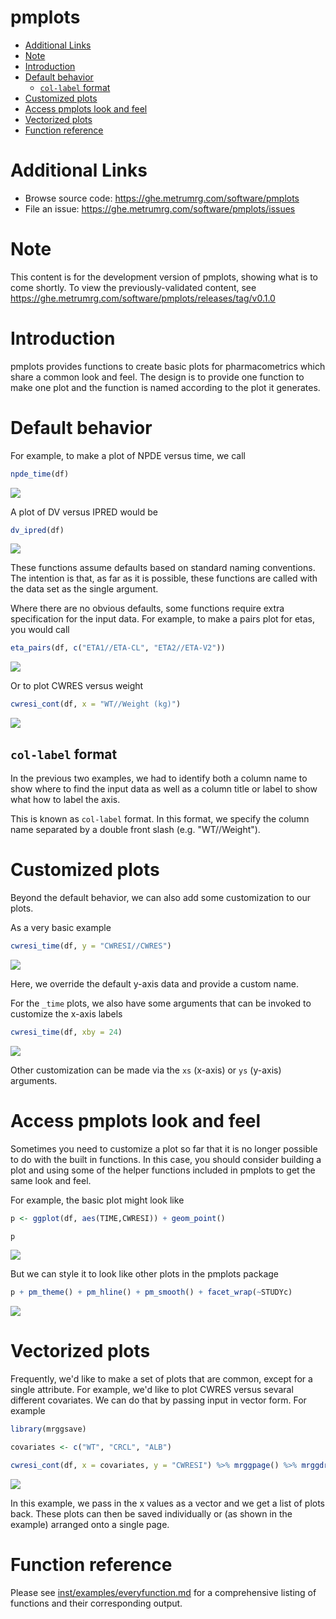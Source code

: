 pmplots
================

-   [Additional Links](#additional-links)
-   [Note](#note)
-   [Introduction](#introduction)
-   [Default behavior](#default-behavior)
    -   [`col-label` format](#col-label-format)
-   [Customized plots](#customized-plots)
-   [Access pmplots look and feel](#access-pmplots-look-and-feel)
-   [Vectorized plots](#vectorized-plots)
-   [Function reference](#function-reference)

Additional Links
================

-   Browse source code: <https://ghe.metrumrg.com/software/pmplots>
-   File an issue: <https://ghe.metrumrg.com/software/pmplots/issues>

Note
====

This content is for the development version of pmplots, showing what is to come shortly. To view the previously-validated content, see <https://ghe.metrumrg.com/software/pmplots/releases/tag/v0.1.0>

Introduction
============

pmplots provides functions to create basic plots for pharmacometrics which share a common look and feel. The design is to provide one function to make one plot and the function is named according to the plot it generates.

Default behavior
================

For example, to make a plot of NPDE versus time, we call

``` r
npde_time(df)
```

![](docs/img/README-unnamed-chunk-2-1.png)

A plot of DV versus IPRED would be

``` r
dv_ipred(df)
```

![](docs/img/README-unnamed-chunk-3-1.png)

These functions assume defaults based on standard naming conventions. The intention is that, as far as it is possible, these functions are called with the data set as the single argument.

Where there are no obvious defaults, some functions require extra specification for the input data. For example, to make a pairs plot for etas, you would call

``` r
eta_pairs(df, c("ETA1//ETA-CL", "ETA2//ETA-V2"))
```

![](docs/img/README-unnamed-chunk-4-1.png)

Or to plot CWRES versus weight

``` r
cwresi_cont(df, x = "WT//Weight (kg)")
```

![](docs/img/README-unnamed-chunk-5-1.png)

`col-label` format
------------------

In the previous two examples, we had to identify both a column name to show where to find the input data as well as a column title or label to show what how to label the axis.

This is known as `col-label` format. In this format, we specify the column name separated by a double front slash (e.g. "WT//Weight").

Customized plots
================

Beyond the default behavior, we can also add some customization to our plots.

As a very basic example

``` r
cwresi_time(df, y = "CWRESI//CWRES")
```

![](docs/img/README-unnamed-chunk-6-1.png)

Here, we override the default y-axis data and provide a custom name.

For the `_time` plots, we also have some arguments that can be invoked to customize the x-axis labels

``` r
cwresi_time(df, xby = 24)
```

![](docs/img/README-unnamed-chunk-7-1.png)

Other customization can be made via the `xs` (x-axis) or `ys` (y-axis) arguments.

Access pmplots look and feel
============================

Sometimes you need to customize a plot so far that it is no longer possible to do with the built in functions. In this case, you should consider building a plot and using some of the helper functions included in pmplots to get the same look and feel.

For example, the basic plot might look like

``` r
p <- ggplot(df, aes(TIME,CWRESI)) + geom_point()

p
```

![](docs/img/README-unnamed-chunk-8-1.png)

But we can style it to look like other plots in the pmplots package

``` r
p + pm_theme() + pm_hline() + pm_smooth() + facet_wrap(~STUDYc)
```

![](docs/img/README-unnamed-chunk-9-1.png)

Vectorized plots
================

Frequently, we'd like to make a set of plots that are common, except for a single attribute. For example, we'd like to plot CWRES versus sevaral different covariates. We can do that by passing input in vector form. For example

``` r
library(mrggsave)

covariates <- c("WT", "CRCL", "ALB")

cwresi_cont(df, x = covariates, y = "CWRESI") %>% mrggpage() %>% mrggdraw()
```

![](docs/img/README-unnamed-chunk-10-1.png)

In this example, we pass in the x values as a vector and we get a list of plots back. These plots can then be saved individually or (as shown in the example) arranged onto a single page.

Function reference
==================

Please see [inst/examples/everyfunction.md](https://ghe.metrumrg.com/software/pmplots/blob/master/inst/examples/everyfunction.md) for a comprehensive listing of functions and their corresponding output.
